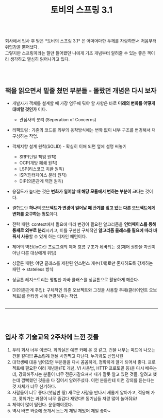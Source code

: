﻿---
layout: post
title: "토비의 스프링 3.1"
---
<br/>
회사에서 입사 후 받은 *토비의 스프링 3.1* 은 어마어마한 두께를 자랑하면서 처음부터 위압감을 뿜어냈다. <br/>
그렇지만 스프링이라는 말만 들어봤던 나에게 기초 개념부터 알려줄 수 있는 좋은 책이라 생각하고 열심히 읽어나가고 있다.


<br/><br/>
## 책을 읽으면서 밑줄 쳤던 부분들 - 몰랐던 개념은 다시 보자


- 개발자가 객체를 설계할 때 가장 염두에 둬야 할 사항은 바로 **미래의 변화를 어떻게 대비할 것인가** 이다.
  -  관심사의 분리 (Seperation of Concerns)
- 리팩토링 : 기존의 코드를 외부의 동작방식에는 변화 없이 내부 구조를 변경해서 재구성하는 작업.

- 객체지향 설계 원칙(SOLID) - 확실히 이해 되면 옆에 설명 써놓기
    - SRP(단일 책임 원칙)
    - OCP(개방 폐쇄 원칙)
    - LSP(리스코프 치환 원칙)
    - ISP(인터페이스 분리 원칙)
    - DIP(의존관계 역전 원칙)
- 응집도가 높다는 것은 **변화가 일어날 때 해당 모듈에서 변하는 부분이 크다**는 것이다.
- 결합도란 **하나의 오브젝트가 변경이 일어날 때 관계를 맺고 있는 다른 오브젝트에게 변화를 요구하는 정도**이다.
- 전략 패턴: context에서 필요에 따라 변경이 필요한 알고리즘을 **인터페이스를 통해 통째로 외부로 분리**시키고, 이를 구현한 구체적인 **알고리즘 클래스를 필요에 따라 바꿔서 사용**할 수 있게 하는 디자인 패턴이다.
- 제어의 역전(IoC)란 프로그램의 제어 흐름 구조가 뒤바뀌는 것(제어 권한을 자신이 아닌 다른 대상에게 위임)
- 싱글톤 패턴: 어떤 클래스를 제한된 인스턴스 개수(1개)로만 존재하도록 강제하는 패턴 → stateless 방식
- 싱글톤 레지스트리는 평범한 자바 클래스를 싱글톤으로 활용하게 해준다.
- DI(의존관계 주입): 구체적인 의존 오브젝트와 그것을 사용할 주체(클라이언트 오브젝트)를 런타임 시에 연결해주는 작업.
<br/><br/>
---
<br/><br/>
## 입사 후 기술교육 2주차에 느낀 것들

1. 우리 회사 너무 이쁘다. 회의실은 예쁜 카페 온 것 같고, 건물 내부는 미드에 나오는 건물 같다!!! ~~촌스럽게~~ 맨날 사진찍고 다닌다. 누가봐도 신입사원
2. 대학생때 대충 넘어갔던 부분들을 다시 꼼꼼하게, 정확하게 알게 되어서 좋다. 프로젝트에 필요한 여러 개념들(FE 개념, VI 사용법, HTTP 프로토콜 등)을 다시 배우는데, 강의해주시는 분들이 너무 전문가같으셔서 내가 잘못 알고 있던 것들, 알려고 했는데 깜빡했던 것들을 다 집어서 알려주셨다. 이런 분들한테 이런 강의를 듣는다는 것 자체가 너무 신기하다.
3. 사람들이 너무 좋다.(햇님반 짱) 새로운 사람을 만나서 새롭게 알아가고, 적응해 가고, 맞춰가는 과정이 너무 즐겁다 재밌다!! 동기님들 저랑 많이 놀아줘요!
4. 체력이 많이 딸린다. 운동해야겠다.
5. 역시 바쁜 와중에 쪼개서 노는게 제일 재밌어 제일 좋아~
